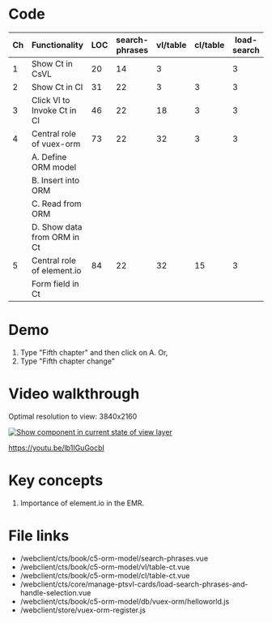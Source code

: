 # Code

| Ch  | Functionality               | LOC | search-phrases | vl/table | cl/table | load-search | objOrm/helloworld | store/vuex-orm |
| --- | --------------------------- | --- | -------------- | -------- | -------- | ----------- | ----------------- | -------------- |
| 1   | Show Ct in CsVL             | 20  | 14             | 3        |          | 3           |                   |
| 2   | Show Ct in Cl               | 31  | 22             | 3        | 3        | 3           |                   |
| 3   | Click Vl to Invoke Ct in Cl | 46  | 22             | 18       | 3        | 3           |                   |
| 4   | Central role of vuex-orm    | 73  | 22             | 32       | 3        | 3           | 11                | 2              |
|     | A. Define ORM model         |     |                |          |          |             |                   |                |
|     | B. Insert into ORM          |     |                |          |          |             |                   |
|     | C. Read from ORM            |     |                |          |          |             |                   |
|     | D. Show data from ORM in Ct |     |                |          |          |             |                   |
| 5   | Central role of element.io  | 84  | 22             | 32       | 15       | 3           | 10                | 2              |
|     | Form field in Ct            |     |                |          |          |             |                   |

# Demo

1. Type "Fifth chapter" and then click on A. Or,
2. Type "Fifth chapter change"

# Video walkthrough

Optimal resolution to view: 3840x2160

[![Show component in current state of view layer](https://img.youtube.com/vi/zCgWHvHn4JA/0.jpg)](https://www.youtube.com/watch?v=lb1IGuGocbI "form field & element.io")

https://youtu.be/lb1IGuGocbI

# Key concepts

1. Importance of element.io in the EMR.

# File links

- /webclient/cts/book/c5-orm-model/search-phrases.vue
- /webclient/cts/book/c5-orm-model/vl/table-ct.vue
- /webclient/cts/book/c5-orm-model/cl/table-ct.vue
- /webclient/cts/core/manage-ptsvl-cards/load-search-phrases-and-handle-selection.vue
- /webclient/cts/book/c5-orm-model/db/vuex-orm/helloworld.js
- /webclient/store/vuex-orm-register.js
